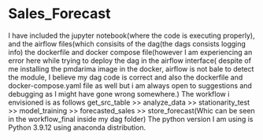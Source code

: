 # Sales_Forecast
I have included the jupyter notebook(where the code is executing properly), and the airflow files(which consisits of the dag(the dags consists logging info) the dockerfile and docker compose file(however I am experiencing an error here while trying to deploy the dag in the airflow interface( despite of me installing the pmdarima image in the docker, airflow is not bale to detect the module, I believe my dag code is correct and also the dockerfile and docker-compose.yaml file as well but i am always open to suggestions and debugging as I might have gone wrong somewhere.)
The workflow i envisioned is as follows  get_src_table >> analyze_data >> stationarity_test >> model_training >> forecasted_sales >> store_forecast(Whic can be seen in the workflow_final inside my dag folder)
The python version I am using is Python 3.9.12 using anaconda distribution.

